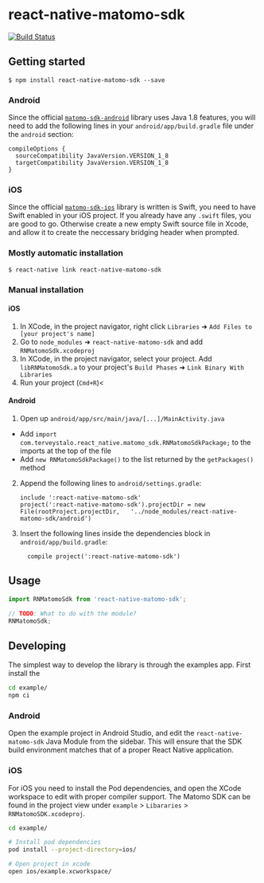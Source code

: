 
# react-native-matomo-sdk

[![Build Status](https://travis-ci.org/terveystalo/react-native-matomo-sdk.svg?branch=master)](https://travis-ci.org/terveystalo/react-native-matomo-sdk)

## Getting started

`$ npm install react-native-matomo-sdk --save`

### Android

Since the official [`matomo-sdk-android`](https://github.com/matomo-org/matomo-sdk-android) library uses Java 1.8 features, you will need to add the following lines in your `android/app/build.gradle` file under the `android` section:

```
compileOptions {
  sourceCompatibility JavaVersion.VERSION_1_8
  targetCompatibility JavaVersion.VERSION_1_8
}
```

### iOS

Since the official [`matomo-sdk-ios`](https://github.com/matomo-org/matomo-sdk-ios) library is written is Swift, you need to have Swift enabled in your iOS project. If you already have any `.swift` files, you are good to go. Otherwise create a new empty Swift source file in Xcode, and allow it to create the neccessary bridging header when prompted.

### Mostly automatic installation

`$ react-native link react-native-matomo-sdk`

### Manual installation


#### iOS

1. In XCode, in the project navigator, right click `Libraries` ➜ `Add Files to [your project's name]`
2. Go to `node_modules` ➜ `react-native-matomo-sdk` and add `RNMatomoSdk.xcodeproj`
3. In XCode, in the project navigator, select your project. Add `libRNMatomoSdk.a` to your project's `Build Phases` ➜ `Link Binary With Libraries`
4. Run your project (`Cmd+R`)<

#### Android

1. Open up `android/app/src/main/java/[...]/MainActivity.java`
  - Add `import com.terveystalo.react_native.matomo_sdk.RNMatomoSdkPackage;` to the imports at the top of the file
  - Add `new RNMatomoSdkPackage()` to the list returned by the `getPackages()` method
2. Append the following lines to `android/settings.gradle`:
  	```
  	include ':react-native-matomo-sdk'
  	project(':react-native-matomo-sdk').projectDir = new File(rootProject.projectDir, 	'../node_modules/react-native-matomo-sdk/android')
  	```
3. Insert the following lines inside the dependencies block in `android/app/build.gradle`:
  	```
      compile project(':react-native-matomo-sdk')
  	```


## Usage
```javascript
import RNMatomoSdk from 'react-native-matomo-sdk';

// TODO: What to do with the module?
RNMatomoSdk;
```
  

## Developing

The simplest way to develop the library is through the examples app. First install the 

```bash
cd example/
npm ci
```

### Android

Open the example project in Android Studio, and edit the `react-native-matomo-sdk` Java Module from the sidebar. This will ensure that the SDK build environment matches that of a proper React Native application.

### iOS

For iOS you need to install the Pod dependencies, and open the XCode workspace to edit with proper compiler support. The Matomo SDK can be found in the project view under `example` > `Libararies` > `RNMatomoSDK.xcodeproj`.

```bash
cd example/

# Install pod dependencies
pod install --project-directory=ios/

# Open project in xcode
open ios/example.xcworkspace/
```

